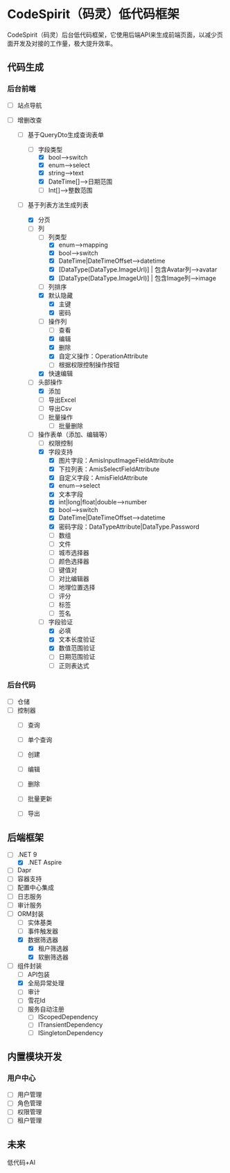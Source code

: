 # CodeSpirit（码灵）低代码框架

CodeSpirit（码灵）后台低代码框架，它使用后端API来生成前端页面，以减少页面开发及对接的工作量，极大提升效率。

## 代码生成

### 后台前端

- [ ] 站点导航

- [ ] 增删改查

  - [ ] 基于QueryDto生成查询表单

    - [ ] 字段类型
      - [x] bool——>switch
      - [x] enum——>select
      - [x] string——>text
      - [x] DateTime[]——>日期范围
      - [ ] Int[]——>整数范围

  - [ ] 基于列表方法生成列表

    - [x] 分页
    - [ ] 列
      - [ ] 列类型
        - [x] enum——>mapping
        - [x] bool——>switch
        - [x] DateTime|DateTimeOffset——>datetime
        - [x] [DataType(DataType.ImageUrl)] | 包含Avatar列——>avatar
        - [x] [DataType(DataType.ImageUrl)] | 包含Image列——>image
      - [ ] 列排序
      - [x] 默认隐藏
        - [x] 主键
        - [x] 密码
      - [ ] 操作列
        - [ ] 查看
        - [x] 编辑
        - [x] 删除
        - [x] 自定义操作：OperationAttribute
        - [ ] 根据权限控制操作按钮
      - [x] 快速编辑
    - [ ] 头部操作
      - [x] 添加
      - [ ] 导出Excel
      - [ ] 导出Csv
      - [ ] 批量操作
        - [ ] 批量删除
    - [ ] 操作表单（添加、编辑等）
      - [ ] 权限控制
      - [x] 字段支持
        - [x] 图片字段：AmisInputImageFieldAttribute
        - [x] 下拉列表：AmisSelectFieldAttribute
        - [x] 自定义字段：AmisFieldAttribute
        - [x] enum——>select
        - [x] 文本字段
        - [x] int|long|float|double——>number
        - [x] bool——>switch
        - [x] DateTime|DateTimeOffset——>datetime
        - [x] 密码字段：DataTypeAttribute|DataType.Password
        - [ ] 数组
        - [ ] 文件
        - [ ] 城市选择器
        - [ ] 颜色选择器
        - [ ] 键值对
        - [ ] 对比编辑器
        - [ ] 地理位置选择
        - [ ] 评分
        - [ ] 标签
        - [ ] 签名
      - [ ] 字段验证
        - [x] 必填
        - [x] 文本长度验证
        - [x] 数值范围验证
        - [ ] 日期范围验证
        - [ ] 正则表达式

### 后台代码

- [ ] 仓储
- [ ] 控制器
  - [ ] 查询
  - [ ] 单个查询
  - [ ] 创建
  - [ ] 编辑
  - [ ] 删除
  - [ ] 批量更新
  - [ ] 导出



## 后端框架

- [ ] .NET 9
  - [x] .NET Aspire
- [ ] Dapr
- [ ] 容器支持
- [ ] 配置中心集成
- [ ] 日志服务
- [ ] 审计服务
- [ ] ORM封装
  - [ ] 实体基类
  - [ ] 事件触发器
  - [x] 数据筛选器
    - [x] 租户筛选器
    - [x] 软删筛选器
- [ ] 组件封装
  - [ ] API包装
  - [x] 全局异常处理
  - [ ] 审计
  - [ ] 雪花Id
  - [ ] 服务自动注册
    - [ ] IScopedDependency
    - [ ] ITransientDependency
    - [ ] ISingletonDependency

## 内置模块开发

### 用户中心

- [ ] 用户管理
- [ ] 角色管理
- [ ] 权限管理
- [ ] 租户管理

## 未来

低代码+AI